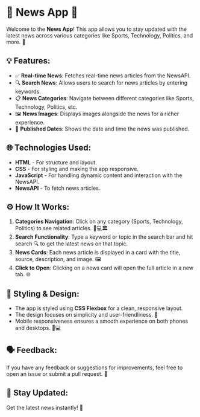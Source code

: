 
# 📱 **News App** 📰

Welcome to the **News App**! This app allows you to stay updated with the latest news across various categories like Sports, Technology, Politics, and more. 🚀

## 💡 **Features**:
- ✅ **Real-time News**: Fetches real-time news articles from the NewsAPI.
- 🔍 **Search News**: Allows users to search for news articles by entering keywords.
- 📋 **News Categories**: Navigate between different categories like Sports, Technology, Politics, etc.
- 🖼️ **News Images**: Displays images alongside the news for a richer experience.
- 📅 **Published Dates**: Shows the date and time the news was published.
  
## 🌐 **Technologies Used**:
- **HTML** - For structure and layout.
- **CSS** - For styling and making the app responsive.
- **JavaScript** - For handling dynamic content and interaction with the NewsAPI.
- **NewsAPI** - To fetch news articles.

## ⚙️ **How It Works**:
1. **Categories Navigation**: Click on any category (Sports, Technology, Politics) to see related articles. 🏀💻🏛️
2. **Search Functionality**: Type a keyword or topic in the search bar and hit search 🔍 to get the latest news on that topic.
3. **News Cards**: Each news article is displayed in a card with the title, source, description, and image. 🖼️
4. **Click to Open**: Clicking on a news card will open the full article in a new tab. 🌐


## 🎨 **Styling & Design**:
- The app is styled using **CSS Flexbox** for a clean, responsive layout.
- The design focuses on simplicity and user-friendliness. 🌟
- Mobile responsiveness ensures a smooth experience on both phones and desktops. 📱💻

## 🗣️ **Feedback**:
If you have any feedback or suggestions for improvements, feel free to open an issue or submit a pull request. 💬

## 🚀 **Stay Updated**:
Get the latest news instantly! 📲

